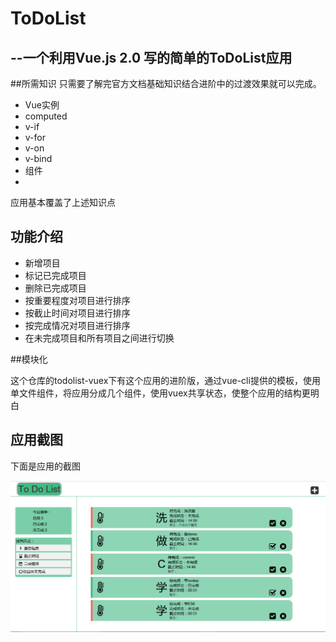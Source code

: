 # ToDoList
   --一个利用Vue.js 2.0 写的简单的ToDoList应用
---
##所需知识
只需要了解完官方文档基础知识结合进阶中的过渡效果就可以完成。

* Vue实例
* computed
* v-if
* v-for
* v-on
* v-bind
* 组件
* <transition>

应用基本覆盖了上述知识点
## 功能介绍
* 新增项目
* 标记已完成项目
* 删除已完成项目
* 按重要程度对项目进行排序
* 按截止时间对项目进行排序
* 按完成情况对项目进行排序
* 在未完成项目和所有项目之间进行切换

##模块化

这个仓库的todolist-vuex下有这个应用的进阶版，通过vue-cli提供的模板，使用单文件组件，将应用分成几个组件，使用vuex共享状态，使整个应用的结构更明白
## 应用截图
下面是应用的截图

![截图](https://github.com/coddingme/picture/blob/master/todo3.PNG)
